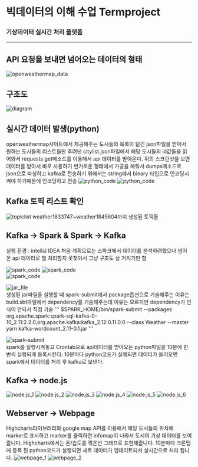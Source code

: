 # 빅데이터의 이해 수업 Termproject
### 기상데이터 실시간 처리 플랫폼
----
## API 요청을 보내면 넘어오는 데이터의 형태
![openweathermap_data](/image/1.png)

## 구조도
![diagram](/image/2.png)

## 실시간 데이터 발생(python)
openweathermap사이트에서 제공해주는 도시들의 목록이 닮긴 json파일을 받아서 원하는 도시들의 리스트들만 추려낸 citylist.json파일에서 해당 도시들의 id값들을 읽어와서 requests.get메소드를 이용해서 api 데이터를 받아온다.
위의 스크린샷을 보면 데이터를 받아서 바로 사용하기 번거로운 형태에서 가공을 해줘서 dumps메소드로 json으로 파싱하고 kafka로 전송하기 위해서는 string에서 binary 타입으로 인코딩시켜야 하기때문에 인코딩하고 전송
![python_code](/image/14.png)
![python_code](/image/15.png)

## Kafka 토픽 리스트 확인
![topiclist](/image/3.png)
weather1833747~weather1845604까지 생성된 토픽들

## Kafka -> Spark & Spark -> Kafka
실행 환경 : intelliJ IDEA
처음 계획으로는 스파크에서 데이터를 분석하려했으나 넘어온 api 데이터로 뭘 처리할지 못찾아서 그냥 구조도 상 거치기만 함

![spark_code](/image/16.png)
  ![spark_code](/image/17.png)  
  ![spark_code](/image/18.png)  

![jar_file](/image/4.png)  
생성된 jar파일을 실행할 때 spark-submit에서 package옵션으로 기술해주는 이유는 build.sbt파일에서 dependency를 기술해주는데 이유는 모르지만 dependency가 인식이 안되서 직접 기술 
'''
$SPARK_HOME/bin/spark-submit --packages org.apache.spark:spark-sql-kafka-0-10_2.11:2.2.0,org.apache.kafka:kafka_2.12:0.11.0.0 --class Weather --master yarn kafka-wordcount_2.11-0.1.jar
'''

![spark-submit](/image/5.png)  
spark를 실행시켜놓고 Crontab으로 api데이터를 받아오는 python파일을 10분에 한번씩 실행되게 등록시킨다. 10분마다 python코드가 실행되면 데이터가 들어오면 spark에서 데이터를 처리 후 kafka로 보낸다.

## Kafka -> node.js
![node.js_1](/image/6.png)
![node.js_2](/image/7.png)
![node.js_3](/image/8.png)
![node.js_4](/image/9.png)
![node.js_5](/image/10.png)
![node.js_6](/image/11.png)

## Webserver -> Webpage
Highcharts라이브러리와 google map API를 이용해서 해당 도시들의 위치에 marker로 표시하고 marker를 클릭하면 infomap이 나와서 도시의 기상 데이터를 보여줍니다. Highcharts에서는 온/습도를 꺾은선 그래프로 표현해줍니다. 
10분마다 크론탭에 등록 된 python코드가 실행되면 새로 데이터가 업데이트되서 실시간으로 처리 됩니다.
![webpage_1](/image/12.png)
![webpage_2](/image/13.png)
